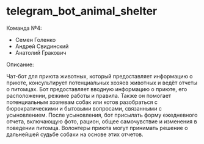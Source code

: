# telegram_bot_animal_shelter
Команда №4:
- Семен Голенко
- Андрей Свидинский
- Анатолий Гракович

Описание:

Чат-бот для приюта животных, который предоставляет информацию о приюте, консультирует потенциальных хозяев животных и ведёт отчеты о питомцах. 
Бот предоставляет вводную информацию о приюте, его расположении, режиме работы и правила. 
Также он помогает потенциальным хозяевам собак или котов разобраться с бюрократическими и бытовыми вопросами, связанными с усыновлением. 
После усыновления, бот присылать форму ежедневного отчета, включающую фото, рацион, общее самочувствие и изменения в поведении питомца. 
Волонтеры приюта могут принимать решение о дальнейшей судьбе собаки на основе этих отчетов. 


